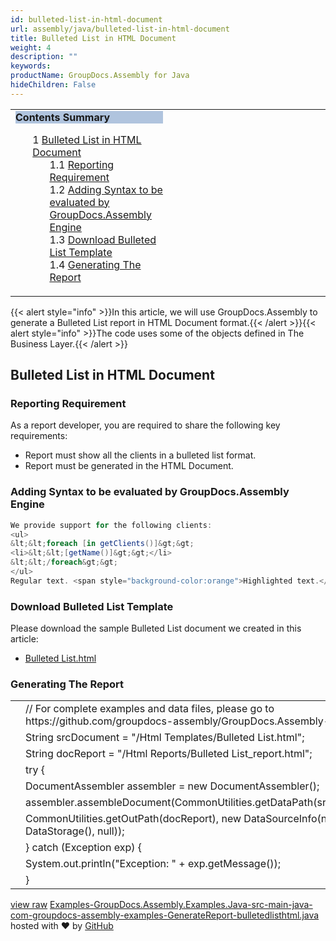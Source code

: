 ```yaml
---
id: bulleted-list-in-html-document
url: assembly/java/bulleted-list-in-html-document
title: Bulleted List in HTML Document
weight: 4
description: ""
keywords: 
productName: GroupDocs.Assembly for Java
hideChildren: False
---
```

<table class="sectionMacro" border="0" cellpadding="5" cellspacing="0" width="100%"><tbody><tr><td valign="top" width="50%"><div class="panel" style="border-top-width: 1px; border-right-width: 1px; border-bottom-width: 1px; border-left-width: 1px;"><div class="panelHeader" style="border-bottom-width: 1px; background-color: rgb(176, 196, 222);"><b>Contents Summary</b></div><div class="panelContent"><style type="text/css">div.rbtoc1590607144522 { padding-top: 0px; padding-right: 0px; padding-bottom: 0px; padding-left: 0px; }div.rbtoc1590607144522 ul { list-style-type: none; list-style-image: none; margin-left: 0px; }div.rbtoc1590607144522 li { margin-left: 0px; padding-left: 0px; }</style><div class="toc rbtoc1590607144522"><ul class="toc-indentation"><li><span class="TOCOutline">1</span> <a href="#BulletedListinHTMLDocument-BulletedListinHTMLDocument">Bulleted List in HTML Document</a><ul class="toc-indentation"><li><span class="TOCOutline">1.1</span> <a href="#BulletedListinHTMLDocument-ReportingRequirement">Reporting Requirement</a></li><li><span class="TOCOutline">1.2</span> <a href="#BulletedListinHTMLDocument-AddingSyntaxtobeevaluatedbyGroupDocs.AssemblyEngine">Adding Syntax to be evaluated by GroupDocs.Assembly Engine</a></li><li><span class="TOCOutline">1.3</span> <a href="#BulletedListinHTMLDocument-DownloadBulletedListTemplate">Download Bulleted List Template</a></li><li><span class="TOCOutline">1.4</span> <a href="#BulletedListinHTMLDocument-GeneratingTheReport">Generating The Report</a></li></ul></li></ul></div></div></div></td><td valign="top" width="15%">&nbsp;</td><td valign="top" width="35%">&nbsp;</td></tr></tbody></table>

{{< alert style="info" >}}In this article, we will use GroupDocs.Assembly to generate a Bulleted List report in HTML Document format.{{< /alert >}}{{< alert style="info" >}}The code uses some of the objects defined in The Business Layer.{{< /alert >}}

## Bulleted List in HTML Document

### Reporting Requirement

As a report developer, you are required to share the following key requirements:

*   Report must show all the clients in a bulleted list format.
*   Report must be generated in the HTML Document.

### Adding Syntax to be evaluated by GroupDocs.Assembly Engine

```csharp
We provide support for the following clients:
<ul>
&lt;&lt;foreach [in getClients()]&gt;&gt;
<li>&lt;&lt;[getName()]&gt;&gt;</li>
&lt;&lt;/foreach&gt;&gt;
</ul>
Regular text. <span style="background-color:orange">Highlighted text.</span>

```

### Download Bulleted List Template

Please download the sample Bulleted List document we created in this article:

*   [Bulleted List.html](https://github.com/groupdocs-assembly/GroupDocs.Assembly-for-Java/blob/master/Examples/GroupDocs.Assembly.Examples.Java/Data/Storage/Html%20Templates/Bulleted%20List.html?raw=true)

### Generating The Report

<table class="highlight tab-size js-file-line-container" data-tab-size="8" data-paste-markdown-skip=""><tbody><tr><td id="file-examples-groupdocs-assembly-examples-java-src-main-java-com-groupdocs-assembly-examples-generatereport-bulletedlisthtml-java-L1" class="blob-num js-line-number" data-line-number="1"></td><td id="file-examples-groupdocs-assembly-examples-java-src-main-java-com-groupdocs-assembly-examples-generatereport-bulletedlisthtml-java-LC1" class="blob-code blob-code-inner js-file-line"><span class="pl-c"><span class="pl-c">//</span> For complete examples and data files, please go to https://github.com/groupdocs-assembly/GroupDocs.Assembly-for-Java</span></td></tr><tr><td id="file-examples-groupdocs-assembly-examples-java-src-main-java-com-groupdocs-assembly-examples-generatereport-bulletedlisthtml-java-L2" class="blob-num js-line-number" data-line-number="2"></td><td id="file-examples-groupdocs-assembly-examples-java-src-main-java-com-groupdocs-assembly-examples-generatereport-bulletedlisthtml-java-LC2" class="blob-code blob-code-inner js-file-line"><span class="pl-smi">String</span> srcDocument <span class="pl-k">=</span> <span class="pl-s"><span class="pl-pds">"</span>/Html Templates/Bulleted List.html<span class="pl-pds">"</span></span>;</td></tr><tr><td id="file-examples-groupdocs-assembly-examples-java-src-main-java-com-groupdocs-assembly-examples-generatereport-bulletedlisthtml-java-L3" class="blob-num js-line-number" data-line-number="3"></td><td id="file-examples-groupdocs-assembly-examples-java-src-main-java-com-groupdocs-assembly-examples-generatereport-bulletedlisthtml-java-LC3" class="blob-code blob-code-inner js-file-line"><span class="pl-smi">String</span> docReport <span class="pl-k">=</span> <span class="pl-s"><span class="pl-pds">"</span>/Html Reports/Bulleted List_report.html<span class="pl-pds">"</span></span>;</td></tr><tr><td id="file-examples-groupdocs-assembly-examples-java-src-main-java-com-groupdocs-assembly-examples-generatereport-bulletedlisthtml-java-L4" class="blob-num js-line-number" data-line-number="4"></td><td id="file-examples-groupdocs-assembly-examples-java-src-main-java-com-groupdocs-assembly-examples-generatereport-bulletedlisthtml-java-LC4" class="blob-code blob-code-inner js-file-line"><span class="pl-k">try</span> {</td></tr><tr><td id="file-examples-groupdocs-assembly-examples-java-src-main-java-com-groupdocs-assembly-examples-generatereport-bulletedlisthtml-java-L5" class="blob-num js-line-number" data-line-number="5"></td><td id="file-examples-groupdocs-assembly-examples-java-src-main-java-com-groupdocs-assembly-examples-generatereport-bulletedlisthtml-java-LC5" class="blob-code blob-code-inner js-file-line"><span class="pl-smi">DocumentAssembler</span> assembler <span class="pl-k">=</span> <span class="pl-k">new</span> <span class="pl-smi">DocumentAssembler</span>();</td></tr><tr><td id="file-examples-groupdocs-assembly-examples-java-src-main-java-com-groupdocs-assembly-examples-generatereport-bulletedlisthtml-java-L6" class="blob-num js-line-number" data-line-number="6"></td><td id="file-examples-groupdocs-assembly-examples-java-src-main-java-com-groupdocs-assembly-examples-generatereport-bulletedlisthtml-java-LC6" class="blob-code blob-code-inner js-file-line">assembler<span class="pl-k">.</span>assembleDocument(<span class="pl-smi">CommonUtilities</span><span class="pl-k">.</span>getDataPath(srcDocument),</td></tr><tr><td id="file-examples-groupdocs-assembly-examples-java-src-main-java-com-groupdocs-assembly-examples-generatereport-bulletedlisthtml-java-L7" class="blob-num js-line-number" data-line-number="7"></td><td id="file-examples-groupdocs-assembly-examples-java-src-main-java-com-groupdocs-assembly-examples-generatereport-bulletedlisthtml-java-LC7" class="blob-code blob-code-inner js-file-line"><span class="pl-smi">CommonUtilities</span><span class="pl-k">.</span>getOutPath(docReport), <span class="pl-k">new</span> <span class="pl-smi">DataSourceInfo</span>(<span class="pl-k">new</span> <span class="pl-smi">DataStorage</span>(), <span class="pl-c1">null</span>));</td></tr><tr><td id="file-examples-groupdocs-assembly-examples-java-src-main-java-com-groupdocs-assembly-examples-generatereport-bulletedlisthtml-java-L8" class="blob-num js-line-number" data-line-number="8"></td><td id="file-examples-groupdocs-assembly-examples-java-src-main-java-com-groupdocs-assembly-examples-generatereport-bulletedlisthtml-java-LC8" class="blob-code blob-code-inner js-file-line">} <span class="pl-k">catch</span> (<span class="pl-smi">Exception</span> exp) {</td></tr><tr><td id="file-examples-groupdocs-assembly-examples-java-src-main-java-com-groupdocs-assembly-examples-generatereport-bulletedlisthtml-java-L9" class="blob-num js-line-number" data-line-number="9"></td><td id="file-examples-groupdocs-assembly-examples-java-src-main-java-com-groupdocs-assembly-examples-generatereport-bulletedlisthtml-java-LC9" class="blob-code blob-code-inner js-file-line"><span class="pl-smi">System</span><span class="pl-k">.</span>out<span class="pl-k">.</span>println(<span class="pl-s"><span class="pl-pds">"</span>Exception: <span class="pl-pds">"</span></span> <span class="pl-k">+</span> exp<span class="pl-k">.</span>getMessage());</td></tr><tr><td id="file-examples-groupdocs-assembly-examples-java-src-main-java-com-groupdocs-assembly-examples-generatereport-bulletedlisthtml-java-L10" class="blob-num js-line-number" data-line-number="10"></td><td id="file-examples-groupdocs-assembly-examples-java-src-main-java-com-groupdocs-assembly-examples-generatereport-bulletedlisthtml-java-LC10" class="blob-code blob-code-inner js-file-line">}</td></tr></tbody></table>

[view raw](https://gist.github.com/GroupDocsGists/b42b6ec6de4351826d7886fe3e701a0d/raw/b0df16a35940c32afdae358ed0967afe2e8fa8bb/Examples-GroupDocs.Assembly.Examples.Java-src-main-java-com-groupdocs-assembly-examples-GenerateReport-bulletedlisthtml.java) [Examples-GroupDocs.Assembly.Examples.Java-src-main-java-com-groupdocs-assembly-examples-GenerateReport-bulletedlisthtml.java](https://gist.github.com/GroupDocsGists/b42b6ec6de4351826d7886fe3e701a0d#file-examples-groupdocs-assembly-examples-java-src-main-java-com-groupdocs-assembly-examples-generatereport-bulletedlisthtml-java) hosted with ❤ by [GitHub](https://github.com)
